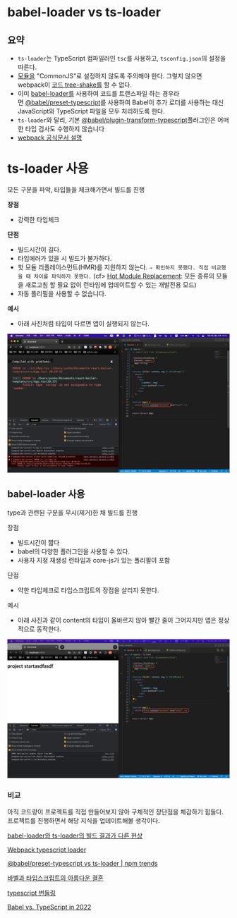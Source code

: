 # babel-loader vs ts-loader

## 요약

- `ts-loader`는 TypeScript 컴파일러인 `tsc`를 사용하고, `tsconfig.json`의 설정을 따른다.
- [모듈을](https://www.typescriptlang.org/tsconfig#module) "CommonJS"로 설정하지 않도록 주의해야 한다. 그렇지 않으면 webpack이 [코드 tree-shake를](https://webpack.kr/guides/tree-shaking) 할 수 없다.
- 이미 [babel-loader를](https://github.com/babel/babel-loader) 사용하여 코드를 트랜스파일 하는 경우라면 [@babel/preset-typescript](https://babeljs.io/docs/en/babel-preset-typescript)를 사용하여 Babel이 추가 로더를 사용하는 대신 JavaScript와 TypeScript 파일을 모두 처리하도록 한다.
- `ts-loader`와 달리, 기본 [@babel/plugin-transform-typescript](https://babeljs.io/docs/en/babel-plugin-transform-typescript)플러그인은 어떠한 타입 검사도 수행하지 않습니다
- [webpack 공식문서 설명](https://webpack.kr/guides/typescript/#loader)

# ts-loader 사용

모든 구문을 파악, 타입들을 체크해가면서 빌드를 진행

**장점**

- 강력한 타입체크

**단점**

- 빌드시간이 길다.
- 타입에러가 있을 시 빌드가 불가하다.
- 핫 모듈 리플레이스먼트(HMR)를 지원하지 않는다. `⇒ 확인하지 못했다. 직접 비교했을 때 차이를 파익하지 못했다.` (cf> [Hot Module Replacement](https://webpack.kr/guides/hot-module-replacement/): 모든 종류의 모듈을 새로고침 할 필요 없이 런타임에 업데이트할 수 있는 개발전용 모드)
- 자동 폴리필을 사용할 수 없습니다.

**예시**

- 아래 사진처럼 타입이 다르면 앱이 실행되지 않는다.

![ts.png](./image/ts.png)

## babel-loader 사용

type과 관련된 구문을 무시(제거)한 채 빌드를 진행

장점

- 빌드시간이 짧다
- babel의 다양한 플러그인을 사용할 수 있다.
- 사용자 지정 재생성 런타임과 core-js가 있는 폴리필이 포함

단점

- 약한 타입체크로 타입스크립트의 장점을 살리지 못한다.

예시

- 아래 사진과 같이 content의 타입이 올바르지 않아 빨간 줄이 그어지지만 앱은 정상적으로 동작한다.

![babel.png](./image/babel.png)

### 비교

아직 코드량이 프로젝트를 직접 만들어보지 않아 구체적인 장단점을 체감하기 힘들다. 프로젝트를 진행하면서 해당 지식을 업데이트해볼 생각이다.

[babel-loader와 ts-loader의 빌드 결과가 다른 현상](https://jeonghwan-kim.github.io/dev/2021/03/08/babel-typescript.html)

[Webpack typescript loader](https://egas.tistory.com/145)

[@babel/preset-typescript vs ts-loader | npm trends](https://www.npmtrends.com/@babel/preset-typescript-vs-ts-loader)

[바벨과 타입스크립트의 아름다운 결혼](https://ui.toast.com/weekly-pick/ko_20181220)

[typescript 번들링](https://velog.io/@ginameee/typescript-%EB%B2%88%EB%93%A4%EB%A7%81)

[Babel vs. TypeScript in 2022](https://blog.bitsrc.io/babel-vs-typescript-in-2022-b8e859a9fefc)
